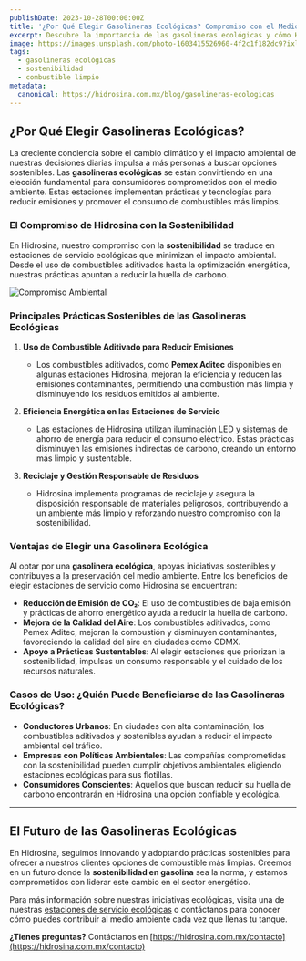 ```yaml
---
publishDate: 2023-10-28T00:00:00Z
title: '¿Por Qué Elegir Gasolineras Ecológicas? Compromiso con el Medio Ambiente'
excerpt: Descubre la importancia de las gasolineras ecológicas y cómo Hidrosina contribuye a la sostenibilidad con prácticas que reducen la huella de carbono.
image: https://images.unsplash.com/photo-1603415526960-4f2c1f182dc9?ixlib=rb-4.0.3&auto=format&fit=crop&w=2070&q=80
tags:
  - gasolineras ecológicas
  - sostenibilidad
  - combustible limpio
metadata:
  canonical: https://hidrosina.com.mx/blog/gasolineras-ecologicas
---
```


## ¿Por Qué Elegir Gasolineras Ecológicas?

La creciente conciencia sobre el cambio climático y el impacto ambiental de nuestras decisiones diarias impulsa a más personas a buscar opciones sostenibles. Las **gasolineras ecológicas** se están convirtiendo en una elección fundamental para consumidores comprometidos con el medio ambiente. Estas estaciones implementan prácticas y tecnologías para reducir emisiones y promover el consumo de combustibles más limpios.

### El Compromiso de Hidrosina con la Sostenibilidad

En Hidrosina, nuestro compromiso con la **sostenibilidad** se traduce en estaciones de servicio ecológicas que minimizan el impacto ambiental. Desde el uso de combustibles aditivados hasta la optimización energética, nuestras prácticas apuntan a reducir la huella de carbono.

![Compromiso Ambiental](https://images.unsplash.com/photo-1507187633060-61b73f16a3b1?ixlib=rb-4.0.3&auto=format&fit=crop&w=1639&q=80)

### Principales Prácticas Sostenibles de las Gasolineras Ecológicas

1. **Uso de Combustible Aditivado para Reducir Emisiones**
   - Los combustibles aditivados, como **Pemex Aditec** disponibles en algunas estaciones Hidrosina, mejoran la eficiencia y reducen las emisiones contaminantes, permitiendo una combustión más limpia y disminuyendo los residuos emitidos al ambiente.

2. **Eficiencia Energética en las Estaciones de Servicio**
   - Las estaciones de Hidrosina utilizan iluminación LED y sistemas de ahorro de energía para reducir el consumo eléctrico. Estas prácticas disminuyen las emisiones indirectas de carbono, creando un entorno más limpio y sustentable.

3. **Reciclaje y Gestión Responsable de Residuos**
   - Hidrosina implementa programas de reciclaje y asegura la disposición responsable de materiales peligrosos, contribuyendo a un ambiente más limpio y reforzando nuestro compromiso con la sostenibilidad.

### Ventajas de Elegir una Gasolinera Ecológica

Al optar por una **gasolinera ecológica**, apoyas iniciativas sostenibles y contribuyes a la preservación del medio ambiente. Entre los beneficios de elegir estaciones de servicio como Hidrosina se encuentran:

- **Reducción de Emisión de CO₂**: El uso de combustibles de baja emisión y prácticas de ahorro energético ayuda a reducir la huella de carbono.
- **Mejora de la Calidad del Aire**: Los combustibles aditivados, como Pemex Aditec, mejoran la combustión y disminuyen contaminantes, favoreciendo la calidad del aire en ciudades como CDMX.
- **Apoyo a Prácticas Sustentables**: Al elegir estaciones que priorizan la sostenibilidad, impulsas un consumo responsable y el cuidado de los recursos naturales.

### Casos de Uso: ¿Quién Puede Beneficiarse de las Gasolineras Ecológicas?

- **Conductores Urbanos**: En ciudades con alta contaminación, los combustibles aditivados y sostenibles ayudan a reducir el impacto ambiental del tráfico.
- **Empresas con Políticas Ambientales**: Las compañías comprometidas con la sostenibilidad pueden cumplir objetivos ambientales eligiendo estaciones ecológicas para sus flotillas.
- **Consumidores Conscientes**: Aquellos que buscan reducir su huella de carbono encontrarán en Hidrosina una opción confiable y ecológica.

---

## El Futuro de las Gasolineras Ecológicas

En Hidrosina, seguimos innovando y adoptando prácticas sostenibles para ofrecer a nuestros clientes opciones de combustible más limpias. Creemos en un futuro donde la **sostenibilidad en gasolina** sea la norma, y estamos comprometidos con liderar este cambio en el sector energético.

Para más información sobre nuestras iniciativas ecológicas, visita una de nuestras [estaciones de servicio ecológicas](https://hidrosina.com.mx/estaciones) o contáctanos para conocer cómo puedes contribuir al medio ambiente cada vez que llenas tu tanque.

**¿Tienes preguntas?** Contáctanos en [https://hidrosina.com.mx/contacto](https://hidrosina.com.mx/contacto)
